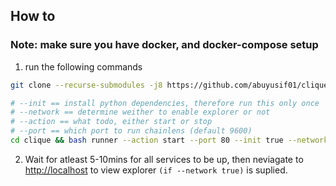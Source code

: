 
## How to

### Note: make sure you have docker, and docker-compose setup

1. run the following commands
 
```bash
git clone --recurse-submodules -j8 https://github.com/abuyusif01/clique

# --init == install python dependencies, therefore run this only once
# --network == determine weither to enable explorer or not
# --action == what todo, either start or stop
# --port == which port to run chainlens (default 9600)
cd clique && bash runner --action start --port 80 --init true --network false
```

2. Wait for atleast 5-10mins for all services to be up, then neviagate to <http://localhost> to view explorer `(if --network true)` is suplied. 